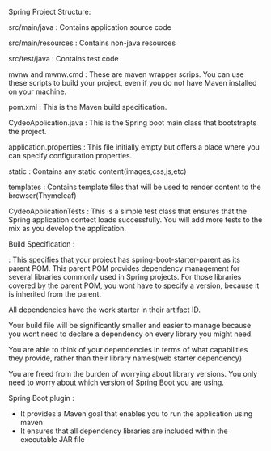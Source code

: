Spring Project Structure:

src/main/java : Contains application source code

src/main/resources : Contains non-java resources

src/test/java : Contains test code


mvnw and mwnw.cmd : These are maven wrapper scrips. You can use these scripts to build your project, even if you do not have Maven installed on your machine.

pom.xml : This is the Maven build specification.

CydeoApplication.java : This is the Spring boot main class that bootstrapts the project.

application.properties : This file initially empty but offers a place where you can specify configuration properties.

static : Contains any static content(images,css,js,etc)

templates : Contains template files that will be used to render content to the browser(Thymeleaf)

CydeoApplicationTests :  This is a simple test class that ensures that the Spring application contect loads successfully. You will add more tests to the mix as you develop the application.

Build Specification :

<parent> : This specifies that your project has spring-boot-starter-parent as its parent POM. This parent POM provides dependency management for several libraries commonly used in Spring projects. For those libraries covered by the parent POM, you wont have to specify a version, because it is inherited from the parent.


All dependencies have the work starter in their artifact ID.

Your build file will be significantly smaller and easier to manage because you wont need to declare a dependency on every library you might need.

You are able to think of your dependencies in terms of what capabilities they provide, rather than their library names(web starter dependency)

You are freed from the burden of worrying about library versions. You only need to worry about which version of Spring Boot you are using.


Spring Boot plugin :

- It provides a Maven goal that enables you to run the application using maven
- It ensures that all dependency libraries are included within the executable JAR file